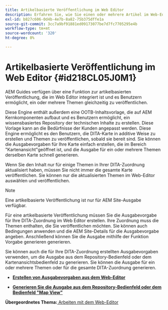 ```yaml
---
title: Artikelbasierte Veröffentlichung im Web Editor
description: Erfahren Sie, wie Sie einen oder mehrere Artikel im Web-Editor veröffentlichen. Generieren Sie die Ausgabe für ein oder mehrere Themen in einer DITA-Zuordnung in AEM Guides.
exl-id: b827c606-0d4b-4e7b-8a82-75b375dffe1a
source-git-commit: 3cc7a9bf91881ed09173077be7d7fc7705295e4b
workflow-type: tm+mt
source-wordcount: '320'
ht-degree: 0%

---
```


# Artikelbasierte Veröffentlichung im Web Editor {#id218CL05J0M1}

AEM Guides verfügen über eine Funktion zur artikelbasierten Veröffentlichung, die im Web Editor integriert ist und es Benutzern ermöglicht, ein oder mehrere Themen gleichzeitig zu veröffentlichen.

Diese Engine enthält außerdem eine OOTB-Inhaltsvorlage, die auf AEM Kernkomponenten aufbaut und es Benutzern ermöglicht, ein wissensbasiertes Repository der technischen Inhalte zu erstellen. Diese Vorlage kann an die Bedürfnisse der Kunden angepasst werden. Diese Engine ermöglicht es den Benutzern, die DITA-Karte in additive Weise zu erstellen und Themen zu veröffentlichen, sobald sie bereit sind. Sie können die Ausgabevorgaben für Ihre Karte einfach erstellen, die im Bereich &quot;Kartenansicht&quot;geöffnet ist, und die Ausgabe für ein oder mehrere Themen derselben Karte schnell generieren.

Wenn Sie den Inhalt nur für einige Themen in Ihrer DITA-Zuordnung aktualisiert haben, müssen Sie nicht immer die gesamte Karte veröffentlichen. Sie können nur die aktualisierten Themen im Web-Editor auswählen und veröffentlichen.

>[!NOTE]
>
> Eine artikelbasierte Veröffentlichung ist nur für AEM Site-Ausgabe verfügbar.

Für eine artikelbasierte Veröffentlichung müssen Sie die Ausgabevorgabe für Ihre DITA-Zuordnung im Web Editor erstellen. Ihre Zuordnung muss die Themen enthalten, die Sie veröffentlichen möchten. Sie können auch Bedingungen anwenden und die AEM Site-Details für die Ausgabevorgabe angeben. Anschließend können Sie die Ausgabe mithilfe der Funktion Vorgabe generieren generieren.

Sie können auch die für Ihre DITA-Zuordnung erstellten Ausgabevorgaben verwenden, um die Ausgabe aus dem Repository-Bedienfeld oder dem Kartenansichtsbedienfeld zu generieren. Sie können die Ausgabe für ein oder mehrere Themen oder für die gesamte DITA-Zuordnung generieren.

- **[Erstellen von Ausgabevorgaben aus dem Web-Editor](web-editor-article-publishing-presets.md)**

- **[Generieren Sie die Ausgabe aus dem Repository-Bedienfeld oder dem Bedienfeld &quot;Map View&quot;](web-editor-article-publishing-output.md)**


**Übergeordnetes Thema:**[ Arbeiten mit dem Web-Editor](web-editor.md)
